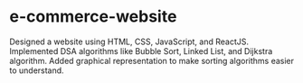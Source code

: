 # e-commerce-website
Designed a website using HTML, CSS, JavaScript, and ReactJS. Implemented DSA algorithms like Bubble Sort, Linked List, and Dijkstra algorithm. Added graphical representation to make sorting algorithms easier to understand.
